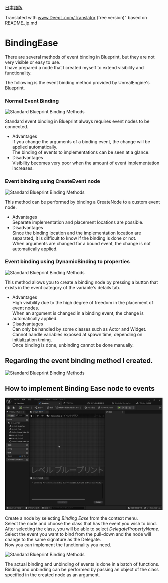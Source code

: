 [日本語版](https://github.com/laycnc/UnrealBindingEase/blob/main/README_jp.md)

Translated with www.DeepL.com/Translator (free version)" based on README_jp.md

# BindingEase

There are several methods of event binding in Blueprint, but they are not very visible or easy to use.  
I have prepared a node that I created myself to extend visibility and functionality.

The following is the event binding method provided by UnrealEngine's Blueprint.

### Normal Event Binding

![Standard Blueprint Binding Methods](https://media.githubusercontent.com/media/laycnc/UnrealBindingEase/image/Doc/Image/StandardBlueprintBindingMethods.png "Standard Blueprint Binding Methods")

Standard event binding in Blueprint always requires event nodes to be connected.  

* Advantages    
If you change the arguments of a binding event, the change will be applied automatically.  
The binding of events to implementations can be seen at a glance.  
* Disadvantages  
Visibility becomes very poor when the amount of event implementation increases.  

### Event binding using CreateEvent node

![Standard Blueprint Binding Methods](https://media.githubusercontent.com/media/laycnc/UnrealBindingEase/image/Doc/Image/CreateEventNodeMethod.png "Standard Blueprint Binding Methods")

This method can be performed by binding a CreateNode to a custom event node.  

* Advantages  
Separate implementation and placement locations are possible.  
* Disadvantages  
Since the binding location and the implementation location are separated, it is difficult to know if the binding is done or not.  
When arguments are changed for a bound event, the change is not automatically applied.  

### Event binding using DynamicBinding to properties

![Standard Blueprint Binding Methods](https://media.githubusercontent.com/media/laycnc/UnrealBindingEase/image/Doc/Image/DynamicBindingMethod.png "Standard Blueprint Binding Methods")

This method allows you to create a binding node by pressing a button that exists in the event category of the variable's details tab.  

* Advantages  
High visibility due to the high degree of freedom in the placement of event nodes.  
When an argument is changed in a binding event, the change is automatically applied.  
* Disadvantages  
Can only be handled by some classes such as Actor and Widget.  
Cannot handle variables exposed at spawn time, depending on initialization timing.  
Once binding is done, unbinding cannot be done manually.  



## Regarding the event binding method I created.

![Standard Blueprint Binding Methods](https://media.githubusercontent.com/media/laycnc/UnrealBindingEase/image/Doc/Image/BindingEaseMethod.png "Standard Blueprint Binding Methods")


## How to implement Binding Ease node to events  

![Standard Blueprint Binding Methods](https://raw.githubusercontent.com/laycnc/UnrealBindingEase/image/Doc/Image/BindingEase.gif "Standard Blueprint Binding Methods")

Create a node by selecting *Binding Ease* from the context menu.  
Select the node and choose the class that has the event you wish to bind.  
After selecting the class, you will be able to select *DelegatePropertyName*.  
Select the event you want to bind from the pull-down and the node will change to the same signature as the Delegate.  
Now you can implement the functionality you need.  

![Standard Blueprint Binding Methods](https://media.githubusercontent.com/media/laycnc/UnrealBindingEase/image/Doc/Image/BindingEaseRegisterAndUnregister.png "Standard Blueprint Binding Methods")

The actual binding and unbinding of events is done in a batch of functions.  
Binding and unbinding can be performed by passing an object of the class specified in the created node as an argument.
